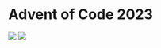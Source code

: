 Advent of Code 2023
===================

![](https://img.shields.io/badge/stars%20⭐-14-yellow) ![](https://img.shields.io/badge/days%20completed-7-red)
